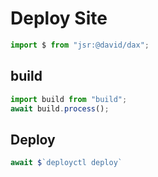 # Deploy Site

```ts
import $ from "jsr:@david/dax";
```

## build
```ts
import build from "build";
await build.process();
```

## Deploy
```ts
await $`deployctl deploy`
```
